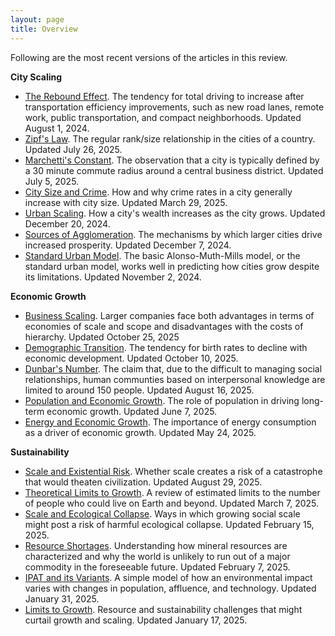 ```yaml
---
layout: page
title: Overview
---
```

Following are the most recent versions of the articles in this review.

**City Scaling**

- [The Rebound Effect](/2025-08-01-rebound). The tendency for total driving to increase after transportation efficiency improvements, such as new road lanes, remote work, public transportation, and compact neighborhoods. Updated August 1, 2024.
- [Zipf's Law](/2025-07-26-zipf). The regular rank/size relationship in the cities of a country. Updated July 26, 2025.
- [Marchetti's Constant](/2025-07-05-marchetti). The observation that a city is typically defined by a 30 minute commute radius around a central business district. Updated July 5, 2025.
- [City Size and Crime](/2025-03-29-size-crime). How and why crime rates in a city generally increase with city size. Updated March 29, 2025.
- [Urban Scaling](/2024-12-20-urban-scaling). How a city's wealth increases as the city grows. Updated December 20, 2024.
- [Sources of Agglomeration](/2024-12-07-agglomeration-sources). The mechanisms by which larger cities drive increased prosperity. Updated December 7, 2024.
- [Standard Urban Model](/2024-11-02-sum). The basic Alonso-Muth-Mills model, or the standard urban model, works well in predicting how cities grow despite its limitations. Updated November 2, 2024.

**Economic Growth**

- [Business Scaling](/2025-10-25-business-scaling). Larger companies face both advantages in terms of economies of scale and scope and disadvantages with the costs of hierarchy. Updated October 25, 2025
- [Demographic Transition](/2025-10-10-demographic-transition). The tendency for birth rates to decline with economic development. Updated October 10, 2025.
- [Dunbar's Number](/2025-08-16-dunbar). The claim that, due to the difficult to managing social relationships, human communties based on interpersonal knowledge are limited to around 150 people. Updated August 16, 2025.
- [Population and Economic Growth](/2025-06-07-population-growth). The role of population in driving long-term economic growth. Updated June 7, 2025.
- [Energy and Economic Growth](/2025-05-24-energy-growth). The importance of energy consumption as a driver of economic growth. Updated May 24, 2025.

**Sustainability**

- [Scale and Existential Risk](/2025-08-29-xrisk). Whether scale creates a risk of a catastrophe that would theaten civilization. Updated August 29, 2025.
- [Theoretical Limits to Growth](/2025-03-07-max-population). A review of estimated limits to the number of people who could live on Earth and beyond. Updated March 7, 2025.
- [Scale and Ecological Collapse](/2025-02-15-ecological-collapse). Ways in which growing social scale might post a risk of harmful ecological collapse. Updated February 15, 2025.
- [Resource Shortages](/2025-02-07-resource-shortage). Understanding how mineral resources are characterized and why the world is unlikely to run out of a major commodity in the foreseeable future. Updated February 7, 2025.
- [IPAT and its Variants](/2025-01-31-ipat). A simple model of how an environmental impact varies with changes in population, affluence, and technology. Updated January 31, 2025.
- [Limits to Growth](/2025-01-17-limits-to-growth). Resource and sustainability challenges that might curtail growth and scaling. Updated January 17, 2025.





